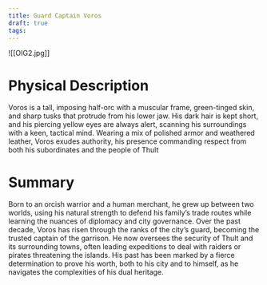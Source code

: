 ```yaml
---
title: Guard Captain Voros
draft: true
tags:
---
```

![[OIG2.jpg]]

# Physical Description
Voros is a tall, imposing half-orc with a muscular frame, green-tinged skin, and sharp tusks that protrude from his lower jaw. His dark hair is kept short, and his piercing yellow eyes are always alert, scanning his surroundings with a keen, tactical mind. Wearing a mix of polished armor and weathered leather, Voros exudes authority, his presence commanding respect from both his subordinates and the people of Thult

# Summary
Born to an orcish warrior and a human merchant, he grew up between two worlds, using his natural strength to defend his family’s trade routes while learning the nuances of diplomacy and city governance. Over the past decade, Voros has risen through the ranks of the city’s guard, becoming the trusted captain of the garrison. He now oversees the security of Thult and its surrounding towns, often leading expeditions to deal with raiders or pirates threatening the islands. His past has been marked by a fierce determination to prove his worth, both to his city and to himself, as he navigates the complexities of his dual heritage.
